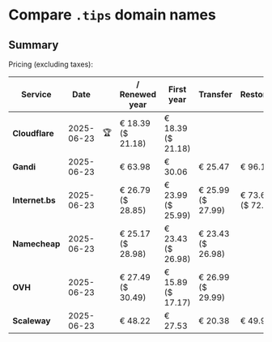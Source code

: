 # Compare `.tips` domain names

## Summary

Pricing (excluding taxes):

| Service | Date |  | / Renewed year | First year | Transfer | Restoration |
|--|--|--|--|--|--|--|
| **Cloudflare** | 2025-06-23 | 🏆 | € 18.39<br>($ 21.18) | € 18.39<br>($ 21.18) |  |  |
| **Gandi** | 2025-06-23 |  | € 63.98 | € 30.06 | € 25.47 | € 96.18 |
| **Internet.bs** | 2025-06-23 |  | € 26.79<br>($ 28.85) | € 23.99<br>($ 25.99) | € 25.99<br>($ 27.99) | € 73.69<br>($ 72.75) |
| **Namecheap** | 2025-06-23 |  | € 25.17<br>($ 28.98) | € 23.43<br>($ 26.98) | € 23.43<br>($ 26.98) |  |
| **OVH** | 2025-06-23 |  | € 27.49<br>($ 30.49) | € 15.89<br>($ 17.17) | € 26.99<br>($ 29.99) |  |
| **Scaleway** | 2025-06-23 |  | € 48.22 | € 27.53 | € 20.38 | € 49.99 |
